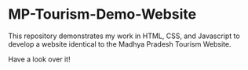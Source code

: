 # MP-Tourism-Demo-Website
This repository demonstrates my work in HTML, CSS, and Javascript to develop a website identical to the Madhya Pradesh Tourism Website.

Have a look over it!

